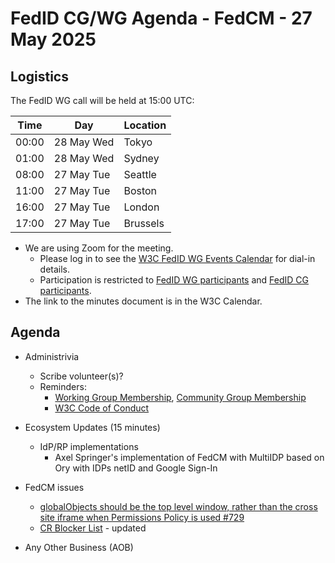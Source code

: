 # FedID CG/WG Agenda - FedCM - 27 May 2025

## Logistics

The FedID WG call will be held at 15:00 UTC:

| Time         | Day    | Location      |
| ------------ | ------ | ------------- |
| 00:00 | 28 May Wed | Tokyo         |
| 01:00 | 28 May Wed | Sydney        |
| 08:00 | 27 May Tue | Seattle       |
| 11:00 | 27 May Tue | Boston        |
| 16:00 | 27 May Tue | London        |
| 17:00 | 27 May Tue | Brussels      |


* We are using Zoom for the meeting.
    * Please log in to see the [W3C FedID WG Events Calendar](https://www.w3.org/groups/wg/fedid/calendar/) for dial-in details. 
    * Participation is restricted to [FedID WG participants](https://www.w3.org/groups/wg/fedid/participants/) and [FedID CG participants](https://www.w3.org/groups/cg/fed-id/participants/).
* The link to the minutes document is in the W3C Calendar. 

## Agenda

* Administrivia
  * Scribe volunteer(s)?
  * Reminders: 
     * [Working Group Membership](https://www.w3.org/groups/wg/fedid/), [Community Group Membership](https://www.w3.org/community/fed-id/)
     * [W3C Code of Conduct](https://www.w3.org/policies/code-of-conduct/)

* Ecosystem Updates (15 minutes)
   * IdP/RP implementations
     * Axel Springer's implementation of FedCM with MultiIDP based on Ory with IDPs netID and Google Sign-In


* FedCM issues
   * [globalObjects should be the top level window, rather than the cross site iframe when Permissions Policy is used #729](https://github.com/w3c-fedid/FedCM/issues/729)
   * [CR Blocker List](https://github.com/w3c-fedid/FedCM/wiki/Status-of-FPWD%E2%80%90identified-Issues-(Consensus-Blockers-for-CR)) - updated

* Any Other Business (AOB)